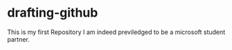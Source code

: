 # drafting-github
This is my first Repository 
I am indeed previledged to be a microsoft student partner.
